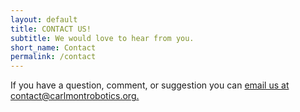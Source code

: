 ```yaml
---
layout: default
title: CONTACT US!
subtitle: We would love to hear from you.
short_name: Contact
permalink: /contact
---
```


<div class="content-wrap">
	<p class="black-font">If you have a question, comment, or suggestion you can <a href="mailto:contact@carlmontrobotics.org">email us at contact@carlmontrobotics.org.</a>
	</p>
</div>

<!--#split-wrap creates a horizontal divider between preceding and following content-->
<div id="split-wrap"></div>
<!--END PAGE CONTENT-->
